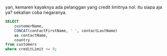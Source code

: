 yan, kemaren kayaknya ada pelanggan yang credit limitnya nol.
itu siapa aja ya? sekalian coba negaranya.

~~~sql
SELECT
    customerName, 
    CONCAT(contactFirstName, ' ', contactLastName)
    as contactName,
    country
from customers
where creditLimit <= 0;
~~~